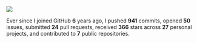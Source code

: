 ![](https://github.com/beucismis/beucismis/assets/40023234/e092789a-a89c-4c8c-baa8-2ddbe8ce9548)

Ever since I joined GitHub **6** years ago, I pushed **941** commits, opened **50** issues, submitted **24** pull requests, received **366** stars across **27** personal projects, and contributed to **7** public repositories.
